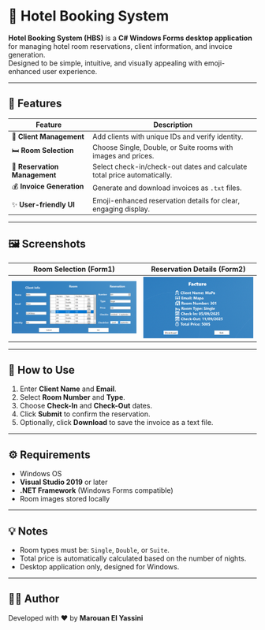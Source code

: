 # 🏨 Hotel Booking System

**Hotel Booking System (HBS)** is a **C# Windows Forms desktop application** for managing hotel room reservations, client information, and invoice generation.  
Designed to be simple, intuitive, and visually appealing with emoji-enhanced user experience.

---

## 🌟 Features

| Feature | Description |
|---------|-------------|
| 👤 **Client Management** | Add clients with unique IDs and verify identity. |
| 🛏️ **Room Selection** | Choose Single, Double, or Suite rooms with images and prices. |
| 📅 **Reservation Management** | Select check-in/check-out dates and calculate total price automatically. |
| 💰 **Invoice Generation** | Generate and download invoices as `.txt` files. |
| ✨ **User-friendly UI** | Emoji-enhanced reservation details for clear, engaging display. |

---

## 🖼 Screenshots

| Room Selection (Form1) | Reservation Details (Form2) |
|------------------------|-----------------------------|
| ![Form1](Cap11.PNG) | ![Form2](Cap22.PNG) |  
---

## 📝 How to Use

1. Enter **Client Name** and **Email**.
2. Select **Room Number** and **Type**.
3. Choose **Check-In** and **Check-Out** dates.
4. Click **Submit** to confirm the reservation.
5. Optionally, click **Download** to save the invoice as a text file.

---

## ⚙ Requirements

- Windows OS
- **Visual Studio 2019** or later
- **.NET Framework** (Windows Forms compatible)
- Room images stored locally

---

## 💡 Notes

- Room types must be: `Single`, `Double`, or `Suite`.
- Total price is automatically calculated based on the number of nights.
- Desktop application only, designed for Windows.

---

## 👨‍💻 Author

Developed with ❤️ by **Marouan El Yassini**

